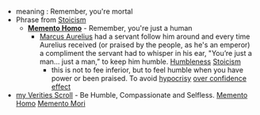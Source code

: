 - meaning : Remember, you're mortal
- Phrase from [Stoicism]()
    - **[Memento Homo]()** - Remember, you're just a human
        - [Marcus Aurelius]() had a servant follow him around and every time Aurelius received (or praised by the people, as he's an emperor) a compliment the servant had to whisper in his ear, "You’re just a man… just a man,” to keep him humble. [Humbleness]() [Stoicism]()
            - this is not to fee inferior, but to feel humble when you have power or been praised. To avoid [hypocrisy]() [over confidence effect]()
- [my Verities Scroll]() - Be Humble, Compassionate and Selfless. [Memento Homo]() [Memento Mori]()
